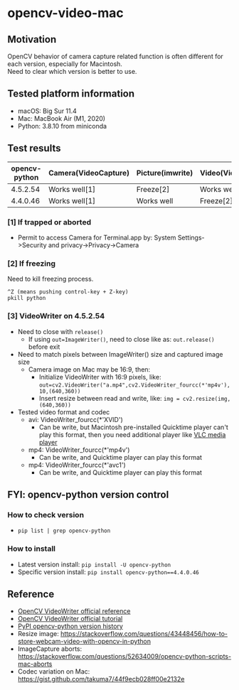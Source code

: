# opencv-video-mac

## Motivation

OpenCV behavior of camera capture related function is often different for each version, especially for Macintosh.  
Need to clear which version is better to use.

## Tested platform information

- macOS: Big Sur 11.4
- Mac: MacBook Air (M1, 2020)
- Python: 3.8.10 from miniconda

## Test results

|opencv-python|Camera(VideoCapture)|Picture(imwrite)|Video(VideoWriter)|
|-------------|--------------------|----------------|------------------|
|4.5.2.54     |Works well[1]       |Freeze[2]       |Works well[3]     |
|4.4.0.46     |Works well[1]       |Works well      |Freeze[2]         |

### [1] If trapped or aborted
- Permit to access Camera for Terminal.app by: System Settings->Security and privacy->Privacy->Camera

### [2] If freezing
Need to kill freezing process.
```
^Z (means pushing control-key + Z-key)
pkill python
```

### [3] VideoWriter on 4.5.2.54
- Need to close with `release()`
  - If using `out=ImageWriter()`, need to close like as: `out.release()` before exit
- Need to match pixels between ImageWriter() size and captured image size
  - Camera image on Mac may be 16:9, then:
    - Initialize VideoWriter with 16:9 pixels, like: `out=cv2.VideoWriter("a.mp4",cv2.VideoWriter_fourcc(*'mp4v'),10,(640,360))`
    - Insert resize between read and write, like: `img = cv2.resize(img,(640,360))`
- Tested video format and codec
  - avi: VideoWriter_fourcc(*'XVID')
    - Can be write, but Macintosh pre-installed Quicktime player can't play this format, then you need additional player like [VLC media player](https://www.videolan.org/vlc/index.html)  
  - mp4: VideoWriter_fourcc(*'mp4v')
    - Can be write, and Quicktime player can play this format
  - mp4: VideoWriter_fourcc(*'avc1')
    - Can be write, and Quicktime player can play this format

## FYI: opencv-python version control
### How to check version
- `pip list | grep opencv-python`
### How to install
- Latest version install: `pip install -U opencv-python`
- Specific version install: `pip install opencv-python==4.4.0.46`

## Reference
- [OpenCV VideoWriter official reference](https://docs.opencv.org/4.5.2/dd/d9e/classcv_1_1VideoWriter.html)
- [OpenCV VideoWriter official tutorial](https://docs.opencv.org/4.5.2/dd/d43/tutorial_py_video_display.html)
- [PyPI opencv-python version history](https://pypi.org/project/opencv-python/#history)
- Resize image: https://stackoverflow.com/questions/43448456/how-to-store-webcam-video-with-opencv-in-python
- ImageCapture aborts: https://stackoverflow.com/questions/52634009/opencv-python-scripts-mac-aborts
- Codec variation on Mac: https://gist.github.com/takuma7/44f9ecb028ff00e2132e

